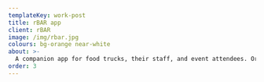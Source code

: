 ```yaml
---
templateKey: work-post
title: rBAR app
client: rBAR
image: /img/rbar.jpg
colours: bg-orange near-white
about: >-
  A companion app for food trucks, their staff, and event attendees. Ordering food, drinks, and more at the convenience of your phone.
order: 3
---
```


